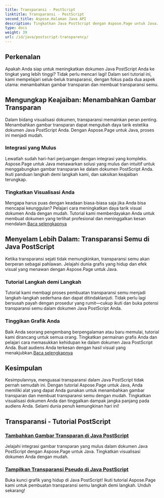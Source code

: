 ```yaml
---
title: Transparansi - PostScript
linktitle: Transparansi - PostScript
second_title: Aspose.Halaman Java API
description: Tingkatkan Java PostScript dengan Aspose.Page untuk Java. Integrasikan gambar transparan dengan mulus dan ciptakan transparansi semu yang dinamis untuk visualisasi yang menawan.
type: docs
weight: 39
url: /id/java/postscript-transparency/
---
```

## Perkenalan

Apakah Anda siap untuk meningkatkan dokumen Java PostScript Anda ke tingkat yang lebih tinggi? Tidak perlu mencari lagi! Dalam seri tutorial ini, kami mempelajari seluk-beluk transparansi, dengan fokus pada dua aspek utama: menambahkan gambar transparan dan membuat transparansi semu.

## Mengungkap Keajaiban: Menambahkan Gambar Transparan
Dalam bidang visualisasi dokumen, transparansi memainkan peran penting. Menambahkan gambar transparan dapat mengubah daya tarik estetika dokumen Java PostScript Anda. Dengan Aspose.Page untuk Java, proses ini menjadi mudah.

### Integrasi yang Mulus
Lewatlah sudah hari-hari perjuangan dengan integrasi yang kompleks. Aspose.Page untuk Java menawarkan solusi yang mulus dan intuitif untuk menggabungkan gambar transparan ke dalam dokumen PostScript Anda. Ikuti panduan langkah demi langkah kami, dan saksikan keajaiban terungkap. 

### Tingkatkan Visualisasi Anda
 Mengapa harus puas dengan keadaan biasa-biasa saja jika Anda bisa mencapai keunggulan? Pelajari cara meningkatkan daya tarik visual dokumen Anda dengan mudah. Tutorial kami memberdayakan Anda untuk membuat dokumen yang terlihat profesional dan meninggalkan kesan mendalam.[Baca selengkapnya](./add-transparent-image/)

## Menyelam Lebih Dalam: Transparansi Semu di Java PostScript
Ketika transparansi sejati tidak memungkinkan, transparansi semu akan berperan sebagai pahlawan. Jelajahi dunia grafis yang hidup dan efek visual yang menawan dengan Aspose.Page untuk Java.

### Tutorial Langkah demi Langkah
Tutorial kami membagi proses pembuatan transparansi semu menjadi langkah-langkah sederhana dan dapat ditindaklanjuti. Tidak perlu lagi bersusah payah dengan prosedur yang rumit—cukup ikuti dan buka potensi transparansi semu dalam dokumen Java PostScript Anda.

### Tinggikan Grafik Anda
 Baik Anda seorang pengembang berpengalaman atau baru memulai, tutorial kami dirancang untuk semua orang. Tingkatkan permainan grafis Anda dan pelajari cara memasukkan kehidupan ke dalam dokumen Java PostScript Anda. Buat audiens Anda terkesan dengan hasil visual yang menakjubkan.[Baca selengkapnya](./show-pseudo-transparency/)

## Kesimpulan
Kesimpulannya, menguasai transparansi dalam Java PostScript tidak pernah semudah ini. Dengan tutorial Aspose.Page untuk Java, Anda memiliki alat yang dapat Anda gunakan untuk menambahkan gambar transparan dan membuat transparansi semu dengan mudah. Tingkatkan visualisasi dokumen Anda dan tinggalkan dampak jangka panjang pada audiens Anda. Selami dunia penuh kemungkinan hari ini!
## Transparansi - Tutorial PostScript
### [Tambahkan Gambar Transparan di Java PostScript](./add-transparent-image/)
Jelajahi integrasi gambar transparan yang mulus dalam dokumen Java PostScript dengan Aspose.Page untuk Java. Tingkatkan visualisasi dokumen Anda dengan mudah.
### [Tampilkan Transparansi Pseudo di Java PostScript](./show-pseudo-transparency/)
Buka kunci grafik yang hidup di Java PostScript! Ikuti tutorial Aspose.Page kami untuk pembuatan transparansi semu langkah demi langkah. Unduh sekarang!